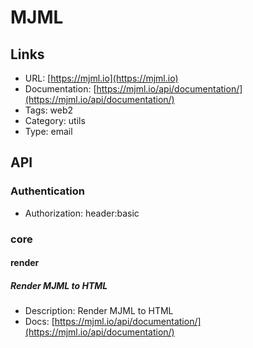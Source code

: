 # MJML

## Links

* URL: [https://mjml.io](https://mjml.io)
* Documentation: [https://mjml.io/api/documentation/](https://mjml.io/api/documentation/)
* Tags: web2
* Category: utils
* Type: email

## API

### Authentication

* Authorization: header:basic

### core

#### render

##### Render MJML to HTML

* Description: Render MJML to HTML
* Docs: [https://mjml.io/api/documentation/](https://mjml.io/api/documentation/)
